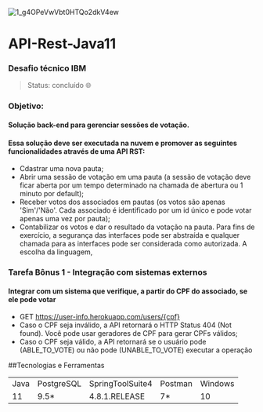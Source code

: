 ![1_g4OPeVwVbt0HTQo2dkV4ew](https://user-images.githubusercontent.com/37045332/124752079-c6e63580-defd-11eb-8b00-68f42c0f6689.png)
<h1>API-Rest-Java11</h1>
<h3>Desafio técnico IBM</h3>

> Status: concluído 🌐

### Objetivo:
#### Solução back-end para gerenciar sessões de votação.
#### Essa solução deve ser executada na nuvem e promover as seguintes funcionalidades através de uma API RST:
+ Cdastrar uma nova pauta;
+ Abrir uma sessão de votação em uma pauta (a sessão de votação deve ficar aberta por um tempo
determinado na chamada de abertura ou 1 minuto por default);
+ Receber votos dos associados em pautas (os votos são apenas 'Sim'/'Não'. Cada associado é
identificado por um id único e pode votar apenas uma vez por pauta);
+ Contabilizar os votos e dar o resultado da votação na pauta.
Para fins de exercício, a segurança das interfaces pode ser abstraída e qualquer chamada para as interfaces
pode ser considerada como autorizada. A escolha da linguagem,



### Tarefa Bônus 1 - Integração com sistemas externos
#### Integrar com um sistema que verifique, a partir do CPF do associado, se ele pode votar
+ GET https://user-info.herokuapp.com/users/{cpf}
+ Caso o CPF seja inválido, a API retornará o HTTP Status 404 (Not found). Você pode
usar geradores de CPF para gerar CPFs válidos;
+ Caso o CPF seja válido, a API retornará se o usuário pode (ABLE_TO_VOTE) ou não
pode (UNABLE_TO_VOTE) executar a operação

##Tecnologias e Ferramentas
<table>
  <tr> 
    <td>Java</td>
    <td>PostgreSQL</td>
    <td>SpringToolSuite4</td>
    <td>Postman</td>
    <td>Windows</td>
  </tr>
  <tr> 
    <td>11</td>
    <td>9.5*</td>
    <td>4.8.1.RELEASE</td>
    <td>7*</td>
    <td>10</td>
  </tr>
</table>
